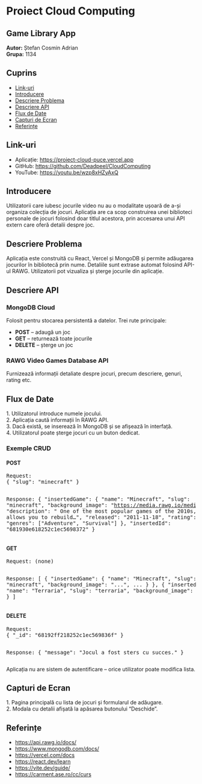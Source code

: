 <h1>Proiect Cloud Computing</h1>
<h2>Game Library App</h2>
<p><strong>Autor:</strong> Ștefan Cosmin Adrian<br>
<strong>Grupa:</strong> 1134</p>

<h2>Cuprins</h2>
<ul>
  <li><a href="#link-uri">Link-uri</a></li>
  <li><a href="#introducere">Introducere</a></li>
  <li><a href="#descriere-problema">Descriere Problema</a></li>
  <li><a href="#descriere-api">Descriere API</a></li>
  <li><a href="#flux-de-date">Flux de Date</a></li>
  <li><a href="#capturi-de-ecran">Capturi de Ecran</a></li>
  <li><a href="#referinte">Referințe</a></li>
</ul>

<h2 id="link-uri">Link-uri</h2>
<ul>
  <li>Aplicație: <a href="https://proiect-cloud-puce.vercel.app">https://proiect-cloud-puce.vercel.app</a></li>
  <li>GitHub: <a href="https://github.com/Deadpeel/CloudComputing">https://github.com/Deadpeel/CloudComputing</a></li>
  <li>YouTube: <a href="https://youtu.be/wzp8xHZyAxQ">https://youtu.be/wzp8xHZyAxQ</a></li>
</ul>

<h2 id="introducere">Introducere</h2>
<p>
Utilizatorii care iubesc jocurile video nu au o modalitate ușoară de a-și organiza colecția de jocuri. Aplicația are ca scop construirea unei biblioteci personale de jocuri folosind doar titlul acestora, prin accesarea unui API extern care oferă detalii despre joc.
</p>

<h2 id="descriere-problema">Descriere Problema</h2>
<p>
Aplicația este construită cu React, Vercel și MongoDB și permite adăugarea jocurilor în bibliotecă prin nume. Detaliile sunt extrase automat folosind API-ul RAWG. Utilizatorii pot vizualiza și șterge jocurile din aplicație.
</p>

<h2 id="descriere-api">Descriere API</h2>
<h3>MongoDB Cloud</h3>
<p>
Folosit pentru stocarea persistentă a datelor. Trei rute principale:
</p>
<ul>
  <li><strong>POST</strong> – adaugă un joc</li>
  <li><strong>GET</strong> – returnează toate jocurile</li>
  <li><strong>DELETE</strong> – șterge un joc</li>
</ul>

<h3>RAWG Video Games Database API</h3>
<p>
Furnizează informații detaliate despre jocuri, precum descriere, genuri, rating etc.
</p>

<h2 id="flux-de-date">Flux de Date</h2>
<p>
1. Utilizatorul introduce numele jocului.<br>
2. Aplicația caută informații în RAWG API.<br>
3. Dacă există, se inserează în MongoDB și se afișează în interfață.<br>
4. Utilizatorul poate șterge jocuri cu un buton dedicat.
</p>

<h3>Exemple CRUD</h3>

<h4>POST</h4>
<pre>
Request:
{ "slug": "minecraft" }

Response:
{
  "insertedGame": {
    "name": "Minecraft",
    "slug": "minecraft",
    "background_image": "https://media.rawg.io/media/games/b4e/b4e4c73d5aa4ec66bbf75375c4847a2b.jpg",
    "description": " One of the most popular games of the 2010s, Minecraft allows you to rebuild…",
    "released": "2011-11-18",
    "rating": 4.5,
    "genres": ["Adventure", "Survival"]
  },
  "insertedId": "681930e618252c1ec5698372"
}
</pre>

<h4>GET</h4>
<pre>
Request: (none)

Response:
[
  {
    "insertedGame": {
      "name": "Minecraft",
      "slug": "minecraft",
      "background_image": "...",
      ...
    }
  },
  {
    "insertedGame": {
      "name": "Terraria",
      "slug": "terraria",
      "background_image": "...",
      ...
    }
  }
]
</pre>

<h4>DELETE</h4>
<pre>
Request:
{ "_id": "68192ff218252c1ec569836f" }

Response:
{ "message": "Jocul a fost sters cu succes." }
</pre>

<p>
Aplicația nu are sistem de autentificare – orice utilizator poate modifica lista.
</p>

<h2 id="capturi-de-ecran">Capturi de Ecran</h2>
<p>
1. Pagina principală cu lista de jocuri și formularul de adăugare.<br>
2. Modala cu detalii afișată la apăsarea butonului “Deschide”.
</p>

<h2 id="referinte">Referințe</h2>
<ul>
  <li><a href="https://api.rawg.io/docs/">https://api.rawg.io/docs/</a></li>
  <li><a href="https://www.mongodb.com/docs/">https://www.mongodb.com/docs/</a></li>
  <li><a href="https://vercel.com/docs">https://vercel.com/docs</a></li>
  <li><a href="https://react.dev/learn">https://react.dev/learn</a></li>
  <li><a href="https://vite.dev/guide/">https://vite.dev/guide/</a></li>
  <li><a href="https://carment.ase.ro/cc/curs/cc-1-introducere.pdf">https://carment.ase.ro/cc/curs</a></li>
</ul>
